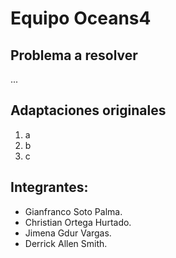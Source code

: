 # Equipo Oceans4

## Problema a resolver
...

## Adaptaciones originales
1. a
2. b
3. c

## Integrantes:
* Gianfranco Soto Palma.
* Christian Ortega Hurtado.
* Jimena Gdur Vargas.
* Derrick Allen Smith.
